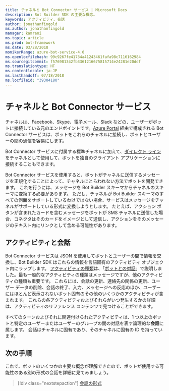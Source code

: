 ```yaml
---
title: チャネルと Bot Connector サービス | Microsoft Docs
description: Bot Builder SDK の主要な概念。
keywords: アクティビティ、会話
author: jonathanfingold
ms.author: jonathanfingold
manager: kamrani
ms.topic: article
ms.prod: bot-framework
ms.date: 03/28/2018
monikerRange: azure-bot-service-4.0
ms.openlocfilehash: 99c9267fe41734a41243461fafa98c7116162984
ms.sourcegitcommit: f576981342fb3361216675815714e24281e20ddf
ms.translationtype: HT
ms.contentlocale: ja-JP
ms.lasthandoff: 07/18/2018
ms.locfileid: "39304180"
---
```

# <a name="channels-and-the-bot-connector-service"></a>チャネルと Bot Connector サービス

チャネルは、Facebook、Skype、電子メール、Slack などの、ユーザーがボットに接続している元のエンドポイントです。[Azure Portal](https://portal.azure.com) 経由で構成される Bot Connector サービスは、ボットをこれらのチャネルに接続し、ボットとユーザーの間の通信を容易にします。 

Bot Connector サービスに付属する標準チャネルに加えて、[ダイレクト ライン](bot-builder-howto-direct-line.md)をチャネルとして使用して、ボットを独自のクライアント アプリケーションに接続することもできます。

Bot Connector サービスを使用すると、ボットがチャネルに送信するメッセージを正規化することによって、チャネルにとらわれない方法でボットを開発できます。 これを行うには、メッセージを Bot Builder スキーマからチャネルのスキーマに変換する必要があります。 ただし、チャネルが Bot Builder スキーマのすべての側面をサポートしているわけではない場合、サービスはメッセージをチャネルがサポートしている形式に変換しようとします。 たとえば、アクション ボタンが含まれたカードを含むメッセージをボットが SMS チャネルに送信した場合、コネクタはそのカードをイメージとして送信し、アクションをそのメッセージのテキスト内にリンクとして含める可能性があります。

## <a name="activities-and-conversations"></a>アクティビティと会話


Bot Connector サービスは JSON を使用してボットとユーザーの間で情報を交換し、Bot Builder SDK はこれらの情報を言語固有のアクティビティ オブジェクト内にラップします。 [アクティビティの種類](../bot-service-activities-entities.md)は、「[ボットとの対話](bot-builder-basics.md#interaction-with-your-bot)」で説明しました。最も一般的なアクティビティの種類はメッセージですが、他のアクティビティの種類も重要です。 これらには、会話の更新、連絡先の関係の更新、ユーザー データの削除、会話の終了、入力、メッセージへの反応のほか、ユーザーにはほとんど表示されないボット固有のその他のいくつかのアクティビティが含まれます。 これらの各アクティビティおよびそれらがいつ発生するかの詳細は、アクティビティのリファレンス コンテンツで見つけることができます。

すべてのターンおよびそれに関連付けられたアクティビティは、1 つ以上のボットと特定のユーザーまたはユーザーのグループの間の対話を表す論理的な**会話**に属します。 会話はチャネルに固有であり、そのチャネルに固有の ID を持っています。

## <a name="next-steps"></a>次の手順

これで、ボットのいくつかの主要な概念が理解できたので、ボットが使用する可能性のある別の形式の会話を詳細に見てみましょう。

> [!div class="nextstepaction"]
> [会話の形式](bot-builder-conversations.md)
